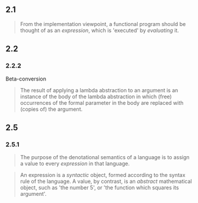## 2.1
> From the implementation viewpoint, a functional program should be thought of as an _expression_, which is 'executed' by _evaluating_ it.


## 2.2

### 2.2.2

Beta-conversion

> The result of applying a lambda abstraction to an argument is an instance of the body of the lambda abstraction in which (free) occurrences of the formal parameter in the body are replaced with (copies of) the argument.


## 2.5

### 2.5.1

> The purpose of the denotational semantics of a language is to assign a value to every _expression_ in that language.

> An expression is a _syntactic_ object, formed according to the syntax rule of the language. A value, by contrast, is an _abstract_ mathematical object, such as 'the number 5', or 'the function which squares its argument'.


<!--stackedit_data:
eyJoaXN0b3J5IjpbLTE3NDM1ODczNDddfQ==
-->